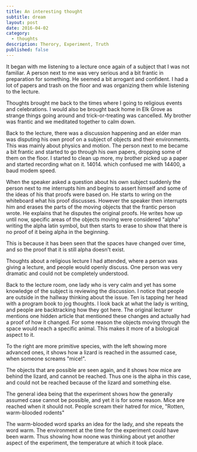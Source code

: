 ```yaml
---
title: An interesting thought
subtitle: dream
layout: post
date: 2016-04-02
category: 
  - thoughts
description: Therory, Experiment, Truth
published: false
---
```

It began with me listening to a lecture once again of a subject that I was not familiar.  A person next to me was very serious and a bit frantic in preparation for something.  He seemed a bit arrogant and confident.  I had a lot of papers and trash on the floor and was organizing them while listening to the lecture.

Thoughts brought me back to the times where I going to religious events and celebrations.  I would also be brought back home in Elk Grove as strange things going around and trick-or-treating was cancelled.  My brother was frantic and we meditated together to calm down.

Back to the lecture, there was a discussion happening and an elder man was disputing his own proof on a subject of objects and their environments.  This was mainly about physics and motion.  The person next to me became a bit frantic and started to go through his own papers, dropping some of them on the floor.  I started to clean up more, my brother picked up a paper and started recording what on it.  14014. which confused me with 14400, a baud modem speed.

When the speaker asked a question about his own subject suddenly the person next to me interrupts him and begins to assert himself and some of the ideas of his that proofs were based on.  He starts to wring on the whiteboard what his proof discusses.  However the speaker then interrupts him and erases the parts of the moving objects that the frantic person wrote.  He explains that he disputes the original proofs.  He writes how up until now, specific areas of the objects moving were considered "alpha" writing the alpha latin symbol, but then starts to erase to show that there is no proof of it being alpha in the beginning.

This is because it has been seen that the spaces have changed over time, and so the proof that it is still alpha doesn't exist.

Thoughts about a religious lecture I had attended, where a person was giving a lecture, and people would openly discuss.  One person was very dramatic and could not be completely understood.

Back to the lecture room, one lady who is very calm and yet has some knowledge of the subject is reviewing the discussion.  I notice that people are outside in the hallway thinking about the issue.  Ten is tapping her head with a program book to jog thoughts.  I look back at what the lady is writing, and people are backtracking how they got here.  The original lecturer mentions one hidden article that mentioned these changes and actually had a proof of how it changed.  For some reason the objects moving through the space would reach a specific animal.  This makes it more of a biological aspect to it.

To the right are more primitive species, with the left showing more advanced ones, it shows how a lizard is reached in the assumed case, when someone screams "mice!".

The objects that are possible are seen again, and it shows how mice are behind the lizard, and cannot be reached.  Thus one is the alpha in this case, and could not be reached because of the lizard and something else.

The general idea being that the experiment shows how the generally assumed case cannot be possible, and yet it is for some reason.  Mice are reached when it should not.  People scream their hatred for mice, "Rotten, warm-blooded rodents"

The warm-blooded word sparks an idea for the lady, and she repeats the word warm.  The environment at the time for the experiment could have been warm.  Thus showing how noone was thinking about yet another aspect of the experiment, the temperature at which it took place.

